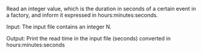 Read an integer value, which is the duration in seconds of a certain event in a factory, and inform it expressed in hours:minutes:seconds.

Input:
The input file contains an integer N.

Output:
Print the read time in the input file (seconds) converted in hours:minutes:seconds
